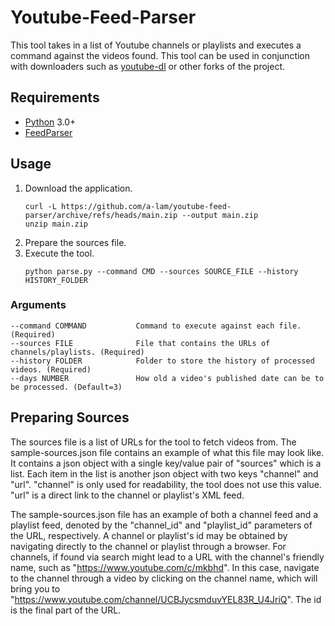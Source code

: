 # Youtube-Feed-Parser
This tool takes in a list of Youtube channels or playlists and executes a command against the videos found. This tool can be used in conjunction with downloaders such as [youtube-dl](https://github.com/ytdl-org/youtube-dl) or other forks of the project.

## Requirements
- [Python](https://www.python.org/downloads/) 3.0+
- [FeedParser](https://pypi.org/project/feedparser/)

## Usage
1. Download the application.
    ```
    curl -L https://github.com/a-lam/youtube-feed-parser/archive/refs/heads/main.zip --output main.zip
    unzip main.zip
    ```
1. Prepare the sources file.
1. Execute the tool.
    ```
    python parse.py --command CMD --sources SOURCE_FILE --history HISTORY_FOLDER
    ```

### Arguments
    --command COMMAND           Command to execute against each file. (Required)
    --sources FILE              File that contains the URLs of channels/playlists. (Required)
    --history FOLDER            Folder to store the history of processed videos. (Required)
    --days NUMBER               How old a video's published date can be to be processed. (Default=3)

## Preparing Sources
The sources file is a list of URLs for the tool to fetch videos from. The sample-sources.json file contains an example of what this file may look like. It contains a json object with a single key/value pair of "sources" which is a list. Each item in the list is another json object with two keys "channel" and "url". "channel" is only used for readability, the tool does not use this value. "url" is a direct link to the channel or playlist's XML feed.

The sample-sources.json file has an example of both a channel feed and a playlist feed, denoted by the "channel_id" and "playlist_id" parameters of the URL, respectively. A channel or playlist's id may be obtained by navigating directly to the channel or playlist through a browser. For channels, if found via search might lead to a URL with the channel's friendly name, such as "https://www.youtube.com/c/mkbhd". In this case, navigate to the channel through a video by clicking on the channel name, which will bring you to "https://www.youtube.com/channel/UCBJycsmduvYEL83R_U4JriQ". The id is the final part of the URL.